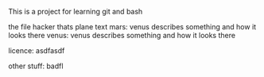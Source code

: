 This is a project for learning git and bash 

the file  hacker thats plane text
mars: venus describes something and how it looks there
venus: venus describes something and how it looks there

licence: asdfasdf

other stuff: badfl
